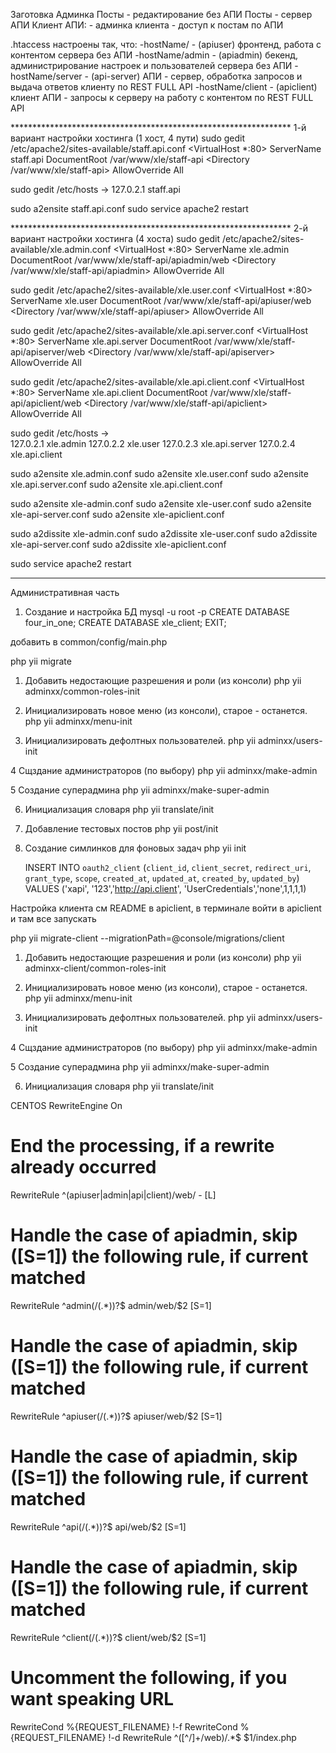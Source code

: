Заготовка
Админка
Посты - редактирование без АПИ
Посты - сервер АПИ
Клиент АПИ:
    - админка клиента
    - доступ к постам по АПИ


.htaccess настроены так, что:
-hostName/ - (apiuser) фронтенд, работа с контентом сервера без АПИ
-hostName/admin - (apiadmin) бекенд, администрирование настроек и пользователей сервера без АПИ
-hostName/server - (api-server) АПИ - сервер, обработка запросов и выдача ответов клиенту по REST FULL API
-hostName/client - (apiclient) клиент АПИ - запросы к серверу на работу с контентом по REST FULL API


**************************************************************** 1-й вариант настройки хостинга (1 хост, 4 пути)
sudo gedit /etc/apache2/sites-available/staff.api.conf
<VirtualHost *:80>
    ServerName staff.api
    DocumentRoot /var/www/xle/staff-api
    <Directory /var/www/xle/staff-api>
        AllowOverride All
    </Directory>
</VirtualHost>

sudo gedit /etc/hosts
->   127.0.2.1       staff.api

sudo a2ensite staff.api.conf
sudo service apache2 restart

**************************************************************** 2-й вариант настройки хостинга (4 хостa)
sudo gedit /etc/apache2/sites-available/xle.admin.conf
<VirtualHost *:80>
    ServerName xle.admin
    DocumentRoot /var/www/xle/staff-api/apiadmin/web
    <Directory /var/www/xle/staff-api/apiadmin>
        AllowOverride All
    </Directory>
</VirtualHost>

sudo gedit /etc/apache2/sites-available/xle.user.conf
<VirtualHost *:80>
    ServerName xle.user
    DocumentRoot /var/www/xle/staff-api/apiuser/web
    <Directory /var/www/xle/staff-api/apiuser>
        AllowOverride All
    </Directory>
</VirtualHost>

sudo gedit /etc/apache2/sites-available/xle.api.server.conf
<VirtualHost *:80>
    ServerName xle.api.server
    DocumentRoot /var/www/xle/staff-api/apiserver/web
    <Directory /var/www/xle/staff-api/apiserver>
        AllowOverride All
    </Directory>
</VirtualHost>

sudo gedit /etc/apache2/sites-available/xle.api.client.conf
<VirtualHost *:80>
    ServerName xle.api.client
    DocumentRoot /var/www/xle/staff-api/apiclient/web
    <Directory /var/www/xle/staff-api/apiclient>
        AllowOverride All
    </Directory>
</VirtualHost>

sudo gedit /etc/hosts
->  
 127.0.2.1       xle.admin
 127.0.2.2       xle.user
 127.0.2.3       xle.api.server
 127.0.2.4       xle.api.client

sudo a2ensite xle.admin.conf
sudo a2ensite xle.user.conf
sudo a2ensite xle.api.server.conf
sudo a2ensite xle.api.client.conf

sudo a2ensite xle-admin.conf
sudo a2ensite xle-user.conf
sudo a2ensite xle-api-server.conf
sudo a2ensite xle-apiclient.conf

sudo a2dissite xle-admin.conf
sudo a2dissite xle-user.conf
sudo a2dissite xle-api-server.conf
sudo a2dissite xle-apiclient.conf

sudo service apache2 restart
*****************************************************************************************
Административная часть

1. Создание и настройка БД
mysql -u root -p
CREATE DATABASE four_in_one;
CREATE DATABASE xle_client;
EXIT;

добавить в common/config/main.php

php yii migrate

1. Добавить недостающие разрешения и роли (из консоли)
   php yii adminxx/common-roles-init

2. Инициализировать новое меню (из консоли), старое - останется.
   php yii adminxx/menu-init

3. Инициализировать дефолтных пользователей.
   php yii adminxx/users-init

4 Сщздание администраторов (по выбору)
   php yii adminxx/make-admin

5 Создание суперадмина
   php yii adminxx/make-super-admin
   
6. Инициализация словаря
   php yii translate/init

7. Добавление тестовых постов
   php yii post/init

8. Создание симлинков для фоновых задач
    php yii init
    
     INSERT INTO `oauth2_client`
     (`client_id`, `client_secret`, `redirect_uri`, `grant_type`, `scope`, `created_at`, `updated_at`, `created_by`, `updated_by`)
      VALUES ('xapi', '123','http://api.client', 'UserCredentials','none',1,1,1,1)


Настройка клиента
см README в apiclient, 
в терминале войти в apiclient и там все запускать










php yii migrate-client --migrationPath=@console/migrations/client

1. Добавить недостающие разрешения и роли (из консоли)
   php yii adminxx-client/common-roles-init

2. Инициализировать новое меню (из консоли), старое - останется.
   php yii adminxx/menu-init

3. Инициализировать дефолтных пользователей.
   php yii adminxx/users-init

4 Сщздание администраторов (по выбору)
   php yii adminxx/make-admin

5 Создание суперадмина
   php yii adminxx/make-super-admin
   
6. Инициализация словаря
   php yii translate/init


CENTOS
RewriteEngine On

# End the processing, if a rewrite already occurred
RewriteRule ^(apiuser|admin|api|client)/web/ - [L]

# Handle the case of apiadmin, skip ([S=1]) the following rule, if current matched
RewriteRule ^admin(/(.*))?$ admin/web/$2 [S=1]

# Handle the case of apiadmin, skip ([S=1]) the following rule, if current matched
RewriteRule ^apiuser(/(.*))?$ apiuser/web/$2 [S=1]

# Handle the case of apiadmin, skip ([S=1]) the following rule, if current matched
RewriteRule ^api(/(.*))?$ api/web/$2 [S=1]

# Handle the case of apiadmin, skip ([S=1]) the following rule, if current matched
RewriteRule ^client(/(.*))?$ client/web/$2 [S=1]

# Uncomment the following, if you want speaking URL
RewriteCond %{REQUEST_FILENAME} !-f
RewriteCond %{REQUEST_FILENAME} !-d
RewriteRule ^([^/]+/web)/.*$ $1/index.php